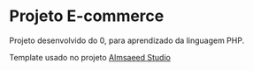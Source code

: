 # Projeto E-commerce

Projeto desenvolvido do 0, para aprendizado da linguagem PHP.

Template usado no projeto [Almsaeed Studio](https://almsaeedstudio.com)
